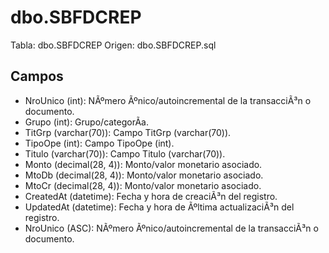﻿# dbo.SBFDCREP

Tabla: dbo.SBFDCREP
Origen: dbo.SBFDCREP.sql

## Campos

- NroUnico (int): NÃºmero Ãºnico/autoincremental de la transacciÃ³n o documento.
- Grupo (int): Grupo/categorÃ­a.
- TitGrp (varchar(70)): Campo TitGrp (varchar(70)).
- TipoOpe (int): Campo TipoOpe (int).
- Titulo (varchar(70)): Campo Titulo (varchar(70)).
- Monto (decimal(28, 4)): Monto/valor monetario asociado.
- MtoDb (decimal(28, 4)): Monto/valor monetario asociado.
- MtoCr (decimal(28, 4)): Monto/valor monetario asociado.
- CreatedAt (datetime): Fecha y hora de creaciÃ³n del registro.
- UpdatedAt (datetime): Fecha y hora de Ãºltima actualizaciÃ³n del registro.
- NroUnico (ASC): NÃºmero Ãºnico/autoincremental de la transacciÃ³n o documento.

